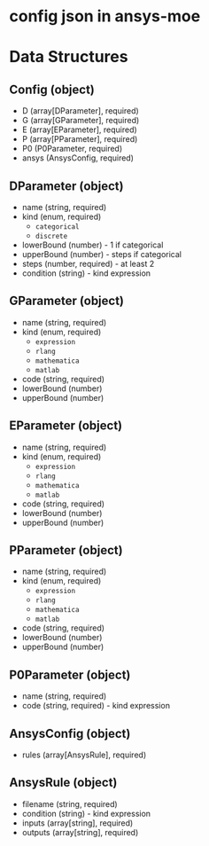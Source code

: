 # config json in ansys-moe

# Data Structures

## Config (object)

- D (array[DParameter], required)
- G (array[GParameter], required)
- E (array[EParameter], required)
- P (array[PParameter], required)
- P0 (P0Parameter, required)
- ansys (AnsysConfig, required)

## DParameter (object)

- name (string, required)
- kind (enum, required)
  - `categorical`
  - `discrete`
- lowerBound (number) - 1 if categorical
- upperBound (number) - steps if categorical
- steps (number, required) - at least 2
- condition (string) - kind expression

## GParameter (object)

- name (string, required)
- kind (enum, required)
  - `expression`
  - `rlang`
  - `mathematica`
  - `matlab`
- code (string, required)
- lowerBound (number)
- upperBound (number)

## EParameter (object)

- name (string, required)
- kind (enum, required)
  - `expression`
  - `rlang`
  - `mathematica`
  - `matlab`
- code (string, required)
- lowerBound (number)
- upperBound (number)

## PParameter (object)

- name (string, required)
- kind (enum, required)
  - `expression`
  - `rlang`
  - `mathematica`
  - `matlab`
- code (string, required)
- lowerBound (number)
- upperBound (number)

## P0Parameter (object)

- name (string, required)
- code (string, required) - kind expression

## AnsysConfig (object)

- rules (array[AnsysRule], required)

## AnsysRule (object)

- filename (string, required)
- condition (string) - kind expression
- inputs (array[string], required)
- outputs (array[string], required)

